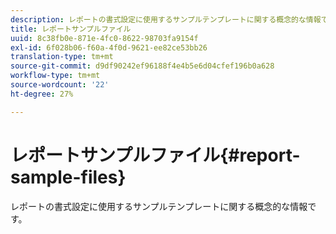 ```yaml
---
description: レポートの書式設定に使用するサンプルテンプレートに関する概念的な情報です。
title: レポートサンプルファイル
uuid: 8c38fb0e-871e-4fc0-8622-98703fa9154f
exl-id: 6f028b06-f60a-4f0d-9621-ee82ce53bb26
translation-type: tm+mt
source-git-commit: d9df90242ef96188f4e4b5e6d04cfef196b0a628
workflow-type: tm+mt
source-wordcount: '22'
ht-degree: 27%

---
```


# レポートサンプルファイル{#report-sample-files}

レポートの書式設定に使用するサンプルテンプレートに関する概念的な情報です。
